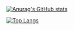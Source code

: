 [![Anurag's GitHub stats](https://github-readme-stats.vercel.app/api?username=NikitaKazakow&show_icons=true&theme=radical)](https://github.com/anuraghazra/github-readme-stats)


[![Top Langs](https://github-readme-stats.vercel.app/api/top-langs/?username=NikitaKazakow)](https://github.com/anuraghazra/github-readme-stats)
